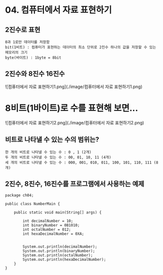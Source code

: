 # 04. 컴퓨터에서 자료 표현하기

## 2진수로 표현
    
    0과 1로만 데이터를 저장함
    bit(1비트) : 컴퓨터가 표현하는 데이터의 최소 단위로 2진수 하나의 값을 저장할 수 있는 메모리의 크기
    byte(바이트) : 1byte = 8bit


## 2진수와 8진수 16진수
  ![컴퓨터에서 자료 표현하기1.png](./image/컴퓨터에서 자료 표현하기1.png)


# 8비트(1바이트)로 수를 표현해 보면...
  
  ![컴퓨터에서 자료 표현하기2.png](./image/컴퓨터에서 자료 표현하기2.png)


## 비트로 나타낼 수 있는 수의 범위는?
    한 개의 비트로 나타낼 수 있는 수 : 0 , 1 (2개)
    두 개의 비트로 나타낼 수 있는 수 : 00, 01, 10, 11 (4개)
    세 개의 비트로 나타낼 수 있는 수 : 000, 001, 010, 011, 100, 101, 110, 111 (8개)

## 2진수, 8진수, 16진수를 프로그램에서 사용하는 예제
```
package ch04;

public class NumberMain {

	public static void main(String[] args) {
	
		int decimalNumber = 10;
		int binaryNumber = 0B1010;
		int octalNumber = 012;
		int hexaDecimalNumber = 0XA;
		
		
		System.out.println(decimalNumber);
		System.out.println(binaryNumber);
		System.out.println(octalNumber);
		System.out.println(hexaDecimalNumber);
	}
}
```




    
